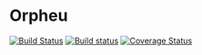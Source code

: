 Orpheu
======
[![Build Status](https://travis-ci.org/Arkshine/Orpheu.svg?branch=master)](https://travis-ci.org/Arkshine/Orpheu) [![Build status](https://ci.appveyor.com/api/projects/status/gyd7556y6dqr80e3/branch/master?svg=true)](https://ci.appveyor.com/project/Arkshine/orpheu/branch/master) [![Coverage Status](https://img.shields.io/coveralls/Arkshine/Orpheu.svg)](https://coveralls.io/r/Arkshine/Orpheu?branch=master)
